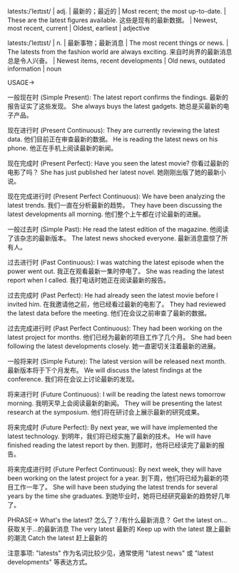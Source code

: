 latests:/ˈleɪtɪst/ | adj. | 最新的；最近的 |  Most recent; the most up-to-date.  | These are the latest figures available. 这些是现有的最新数据。 | Newest, most recent, current | Oldest, earliest | adjective


latests:/ˈleɪtɪst/ | n. | 最新事物；最新消息 | The most recent things or news. | The latests from the fashion world are always exciting. 来自时尚界的最新消息总是令人兴奋。 | Newest items, recent developments | Old news, outdated information | noun



USAGE->

一般现在时 (Simple Present):
The latest report confirms the findings.  最新的报告证实了这些发现。
She always buys the latest gadgets. 她总是买最新的电子产品。

现在进行时 (Present Continuous):
They are currently reviewing the latest data. 他们目前正在审查最新的数据。
He is reading the latest news on his phone. 他正在手机上阅读最新的新闻。

现在完成时 (Present Perfect):
Have you seen the latest movie? 你看过最新的电影了吗？
She has just published her latest novel. 她刚刚出版了她的最新小说。

现在完成进行时 (Present Perfect Continuous):
We have been analyzing the latest trends. 我们一直在分析最新的趋势。
They have been discussing the latest developments all morning. 他们整个上午都在讨论最新的进展。

一般过去时 (Simple Past):
He read the latest edition of the magazine. 他阅读了该杂志的最新版本。
The latest news shocked everyone. 最新消息震惊了所有人。

过去进行时 (Past Continuous):
I was watching the latest episode when the power went out. 我正在观看最新一集时停电了。
She was reading the latest report when I called. 我打电话时她正在阅读最新的报告。

过去完成时 (Past Perfect):
He had already seen the latest movie before I invited him. 在我邀请他之前，他已经看过最新的电影了。
They had reviewed the latest data before the meeting. 他们在会议之前审查了最新的数据。

过去完成进行时 (Past Perfect Continuous):
They had been working on the latest project for months. 他们已经为最新的项目工作了几个月。
She had been following the latest developments closely. 她一直密切关注着最新的进展。

一般将来时 (Simple Future):
The latest version will be released next month. 最新版本将于下个月发布。
We will discuss the latest findings at the conference. 我们将在会议上讨论最新的发现。

将来进行时 (Future Continuous):
I will be reading the latest news tomorrow morning. 我明天早上会阅读最新的新闻。
They will be presenting the latest research at the symposium. 他们将在研讨会上展示最新的研究成果。

将来完成时 (Future Perfect):
By next year, we will have implemented the latest technology. 到明年，我们将已经实施了最新的技术。
He will have finished reading the latest report by then. 到那时，他将已经读完了最新的报告。

将来完成进行时 (Future Perfect Continuous):
By next week, they will have been working on the latest project for a year. 到下周，他们将已经为最新的项目工作一年了。
She will have been studying the latest trends for several years by the time she graduates. 到她毕业时，她将已经研究最新的趋势好几年了。


PHRASE->
What's the latest?  怎么了？/有什么最新消息？
Get the latest on... 获取关于...的最新消息
The very latest  最新的
Keep up with the latest  跟上最新的潮流
Catch the latest  赶上最新的


注意事项:
"latests" 作为名词比较少见，通常使用 "latest news" 或 "latest developments" 等表达方式。
